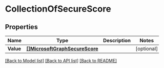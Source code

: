 # CollectionOfSecureScore

## Properties

Name | Type | Description | Notes
------------ | ------------- | ------------- | -------------
**Value** | [**[]MicrosoftGraphSecureScore**](microsoft.graph.secureScore.md) |  | [optional] 

[[Back to Model list]](../README.md#documentation-for-models) [[Back to API list]](../README.md#documentation-for-api-endpoints) [[Back to README]](../README.md)


